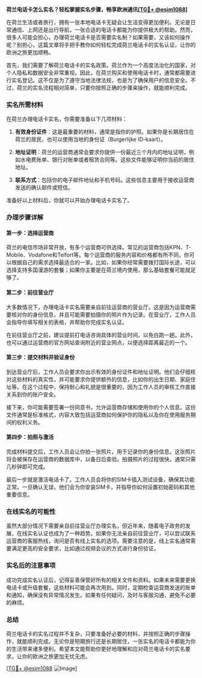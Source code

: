 **荷兰电话卡怎么实名？轻松掌握实名步骤，畅享欧洲通讯[[TG💪+ @esim1088](https://t.me/s/esim1088)]**

在荷兰生活或者旅行，拥有一张本地电话卡无疑会让生活变得更加便利。无论是日常通信、上网还是出行导航，一张合适的电话卡都能为你提供极大的帮助。然而，很多人可能会担心，办理荷兰电话卡是否需要实名制？如果需要，又该如何操作呢？别担心，这篇文章将手把手教你如何轻松完成荷兰电话卡的实名认证，让你的欧洲之旅更加顺畅。

首先，我们需要了解荷兰电话卡的实名政策。荷兰作为一个高度法治化的国家，对个人隐私和数据安全非常重视。因此，在荷兰购买和使用电话卡时，通常都需要进行实名登记。这不仅是为了遵守当地法律法规，也是为了确保用户的信息安全。不过，荷兰的实名流程相对简单，只要你按照正确的步骤来操作，就能顺利完成。

### 实名所需材料

在荷兰办理电话卡实名，你需要准备以下几项材料：

1. **有效身份证件**：这是最重要的材料，通常是指你的护照。如果你是长期居住在荷兰的居民，也可以使用当地的身份证（Burgerlijke ID-kaart）。
   
2. **地址证明**：荷兰的运营商通常会要求你提供一份最近三个月内的地址证明，例如水电费账单、银行对账单或者租赁合同等。这些文件能够证明你当前的居住地址。

3. **联系方式**：包括你的电子邮件地址和手机号码。这些信息主要用于接收运营商发送的确认邮件或短信。

准备好以上材料后，你就可以开始办理电话卡实名了。

### 办理步骤详解

#### 第一步：选择运营商

荷兰的电信市场非常开放，有多个运营商可供选择。常见的运营商包括KPN、T-Mobile、Vodafone和Telfort等。每个运营商的服务内容和价格都有所不同，你可以根据自己的需求选择最适合的一家。比如，如果你经常需要拨打国际长途，可以选择支持多国漫游的套餐；如果你主要是在荷兰境内使用，那么基础套餐可能就足够了。

#### 第二步：前往营业厅

大多数情况下，办理电话卡实名需要亲自前往运营商的营业厅。这是因为运营商需要核对你的身份信息，并且可能需要拍摄你的照片作为记录。在营业厅，工作人员会指导你填写相关的表格，并帮助你完成实名认证。

在前往营业厅之前，建议提前打电话咨询具体的营业时间，以免白跑一趟。此外，也可以通过运营商的官方网站查询附近的营业网点，以便选择距离最近的一个。

#### 第三步：提交材料并验证身份

到达营业厅后，工作人员会要求你出示有效的身份证件和地址证明。他们会仔细核对这些材料的真实性，并可能要求你提供额外的信息，比如你的出生日期、家庭住址等。在这个过程中，保持耐心和礼貌是很重要的，因为工作人员的审核工作直接关系到你的账户安全。

接下来，你可能需要签署一份同意书，允许运营商存储和使用你的个人信息。这份文件通常是标准格式，内容大致包括运营商如何保护你的隐私以及你在使用服务期间的权利义务。

#### 第四步：拍照与激活

完成材料提交后，工作人员会让你拍一张照片，用于记录你的身份信息。这张照片将会被保存在运营商的数据库中，以备日后查验。拍摄照片的过程很快，通常只需几秒钟即可完成。

最后一步就是激活电话卡了。工作人员会将你的SIM卡插入测试设备，确保其功能正常。一旦确认无误，他们会为你安装SIM卡，并指导你如何设置初始密码和其他重要信息。

### 在线实名的可能性

虽然大部分情况下需要亲自前往营业厅办理实名，但近年来，随着电子政务的发展，在线实名认证也成为了一种趋势。如果你无法亲自前往营业厅，可以尝试联系运营商的客服热线，询问是否有线上实名的选项。需要注意的是，线上实名通常需要满足更高的安全要求，比如通过视频会议的方式进行身份验证。

### 实名后的注意事项

成功完成实名认证后，记得妥善保管好所有的相关文件和资料。如果未来需要更换电话卡或升级套餐，这些材料可能会再次用到。同时，定期检查运营商发送的账单和通知，确保没有异常情况发生。如果有任何疑问，及时与客服沟通，避免不必要的麻烦。

### 总结

荷兰电话卡的实名过程并不复杂，只要准备好必要的材料，并按照正确的步骤操作，就能顺利完成。无论你是短期旅行还是长期居住，一张实名的电话卡都能为你的生活带来诸多便利。希望本文能帮助你更好地理解和应对荷兰电话卡的实名要求，让你的欧洲之旅更加无忧无虑。

[[TG💪+ @esim1088](https://t.me/s/esim1088) ![Image](https://i.postimg.cc/4NQfJmqS/Snipaste-2025-05-13-00-14-12.png)]